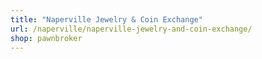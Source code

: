 ```yaml
---
title: "Naperville Jewelry & Coin Exchange"
url: /naperville/naperville-jewelry-and-coin-exchange/
shop: pawnbroker
---
```

